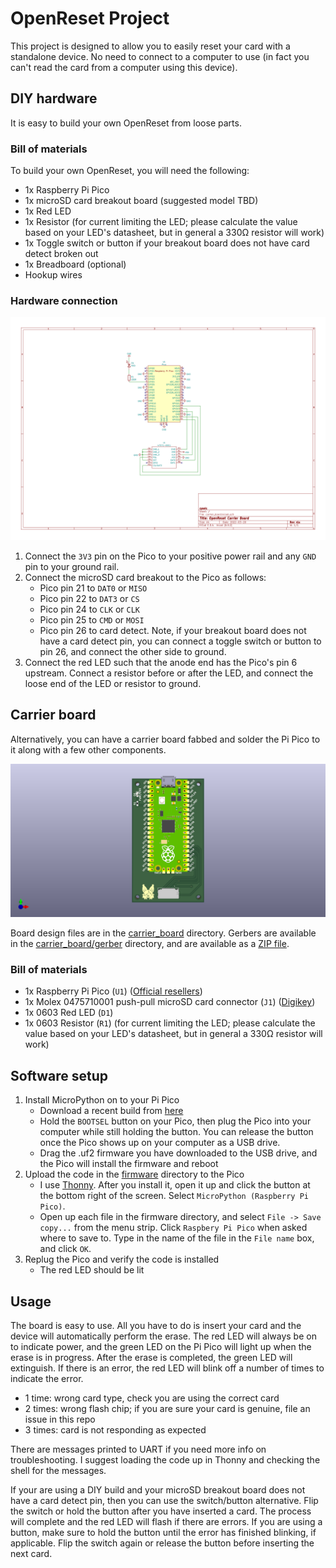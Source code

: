OpenReset Project
=================

This project is designed to allow you to easily reset your card with a
standalone device. No need to connect to a computer to use (in fact you can't
read the card from a computer using this device).

DIY hardware
------------

It is easy to build your own OpenReset from loose parts.

### Bill of materials

To build your own OpenReset, you will need the following:

- 1x Raspberry Pi Pico
- 1x microSD card breakout board (suggested model TBD)
- 1x Red LED
- 1x Resistor (for current limiting the LED; please calculate the value based
  on your LED's datasheet, but in general a 330Ω resistor will work)
- 1x Toggle switch or button if your breakout board does not have card detect
  broken out
- 1x Breadboard (optional)
- Hookup wires

### Hardware connection

![Schematic](schematic.png)

1. Connect the `3V3` pin on the Pico to your positive power rail and any `GND`
   pin to your ground rail.
2. Connect the microSD card breakout to the Pico as follows:
   - Pico pin 21 to `DAT0` or `MISO`
   - Pico pin 22 to `DAT3` or `CS`
   - Pico pin 24 to `CLK` or `CLK`
   - Pico pin 25 to `CMD` or `MOSI`
   - Pico pin 26 to card detect. Note, if your breakout board does not have a
     card detect pin, you can connect a toggle switch or button to pin 26, and
     connect the other side to ground.
3. Connect the red LED such that the anode end has the Pico's pin 6 upstream.
   Connect a resistor before or after the LED, and connect the loose end of the
   LED or resistor to ground.

Carrier board
-------------

Alternatively, you can have a carrier board fabbed and solder the Pi Pico to it
along with a few other components.

![Board](board.png)

Board design files are in the [carrier_board](carrier_board) directory. Gerbers
are available in the [carrier_board/gerber](carrier_board/gerber) directory,
and are available as a [ZIP file](carrier_board/gerber/openreset_carrier_board_v1c.zip).

### Bill of materials

- 1x Raspberry Pi Pico (`U1`) ([Official resellers](https://www.raspberrypi.com/products/raspberry-pi-pico/#find-reseller))
- 1x Molex 0475710001 push-pull microSD card connector (`J1`) ([Digikey](https://www.digikey.ca/en/products/detail/molex/0475710001/3262277))
- 1x 0603 Red LED (`D1`)
- 1x 0603 Resistor (`R1`) (for current limiting the LED; please calculate the
  value based on your LED's datasheet, but in general a 330Ω resistor will work)

Software setup
--------------

1. Install MicroPython on to your Pi Pico
   - Download a recent build from [here](https://micropython.org/download/rp2-pico/)
   - Hold the `BOOTSEL` button on your Pico, then plug the Pico into your
     computer while still holding the button. You can release the button
     once the Pico shows up on your computer as a USB drive.
   - Drag the .uf2 firmware you have downloaded to the USB drive, and the
     Pico will install the firmware and reboot
2. Upload the code in the [firmware](firmware) directory to the Pico
   - I use [Thonny](https://thonny.org/). After you install it, open it up
     and click the button at the bottom right of the screen. Select
     `MicroPython (Raspberry Pi Pico)`.
   - Open up each file in the firmware directory, and select `File ->
     Save copy...` from the menu strip. Click `Raspbery Pi Pico` when asked
     where to save to. Type in the name of the file in the `File name` box,
     and click `OK`.
3. Replug the Pico and verify the code is installed
   - The red LED should be lit

Usage
-----

The board is easy to use. All you have to do is insert your card and the device
will automatically perform the erase. The red LED will always be on to indicate
power, and the green LED on the Pi Pico will light up when the erase is in
progress. After the erase is completed, the green LED will extinguish. If there
is an error, the red LED will blink off a number of times to indicate the error.

- 1 time: wrong card type, check you are using the correct card
- 2 times: wrong flash chip; if you are sure your card is genuine, file an
  issue in this repo
- 3 times: card is not responding as expected

There are messages printed to UART if you need more info on troubleshooting.
I suggest loading the code up in Thonny and checking the shell for the
messages.

If your are using a DIY build and your microSD breakout board does not have a
card detect pin, then you can use the switch/button alternative. Flip the
switch or hold the button after you have inserted a card. The process will
complete and the red LED will flash if there are errors. If you are using a
button, make sure to hold the button until the error has finished blinking, if
applicable. Flip the switch again or release the button before inserting the
next card.
